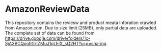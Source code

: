 # AmazonReviewData
This repository contains the reviesw and product meata inforation crawled from Amazon.com.  Due to size limit (25MB), only  partial data are uploaded. The complete set of data can be found from https://drive.google.com/drive/folders/1c-SjA3BCQqotIGrIZMuJ1qLEIX_sQ2HT?usp=sharing. 

